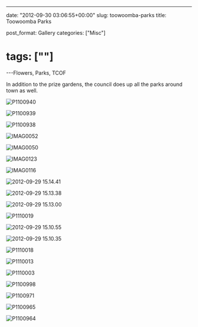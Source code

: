 ---

date: "2012-09-30 03:06:55+00:00"
slug: toowoomba-parks
title: Toowoomba Parks

post_format: Gallery
categories: ["Misc"]
# tags: [""]
---Flowers, Parks, TCOF

In addition to the prize gardens, the council does up all the parks around town as well.

![P1100940](p1100940.jpg)

![P1100939](p1100939.jpg)

![P1100938](p1100938.jpg)

![IMAG0052](imag0052.jpg)

![IMAG0050](imag0050.jpg)

![IMAG0123](imag0123.jpg)

![IMAG0116](imag0116.jpg)

![2012-09-29 15.14.41](2012-09-29-15-14-41.jpg)

![2012-09-29 15.13.38](2012-09-29-15-13-38.jpg)

![2012-09-29 15.13.00](2012-09-29-15-13-00.jpg)

![P1110019](p1110019.jpg)

![2012-09-29 15.10.55](2012-09-29-15-10-55.jpg)

![2012-09-29 15.10.35](2012-09-29-15-10-35.jpg)

![P1110018](p1110018.jpg)

![P1110013](p1110013.jpg)

![P1110003](p1110003.jpg)

![P1100998](p1100998.jpg)

![P1100971](p1100971.jpg)

![P1100965](p1100965.jpg)

![P1100964](p1100964.jpg)

